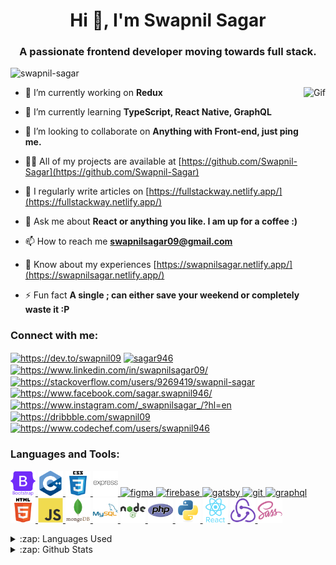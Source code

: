 <h1 align="center">Hi 👋, I'm Swapnil Sagar</h1>
<h3 align="center">A passionate frontend developer moving towards full stack.</h3>

<p align="left"> <img src="https://komarev.com/ghpvc/?username=swapnil-sagar&label=Profile%20views&color=0e75b6&style=flat" alt="swapnil-sagar" /> </p>

<img alt="Gif" height="250px" align="right" src="https://thumbs.gfycat.com/DifficultLimpingBubblefish-small.gif">

- 🔭 I’m currently working on **Redux**

- 🌱 I’m currently learning **TypeScript, React Native, GraphQL**

- 👯 I’m looking to collaborate on **Anything with Front-end, just ping me.**

- 👨‍💻 All of my projects are available at [https://github.com/Swapnil-Sagar](https://github.com/Swapnil-Sagar)

- 📝 I regularly write articles on [https://fullstackway.netlify.app/](https://fullstackway.netlify.app/)

- 💬 Ask me about **React or anything you like. I am up for a coffee :)**

- 📫 How to reach me **swapnilsagar09@gmail.com**

- 📄 Know about my experiences [https://swapnilsagar.netlify.app/](https://swapnilsagar.netlify.app/)

- ⚡ Fun fact **A single ; can either save your weekend or completely waste it :P**

<h3 align="left">Connect with me:</h3>
<p align="left">
<a href="https://dev.to/https://dev.to/swapnil09" target="blank"><img align="center" src="https://cdn.jsdelivr.net/npm/simple-icons@3.0.1/icons/dev-dot-to.svg" alt="https://dev.to/swapnil09" height="30" width="40" /></a>
<a href="https://twitter.com/sagar946" target="blank"><img align="center" src="https://cdn.jsdelivr.net/npm/simple-icons@3.0.1/icons/twitter.svg" alt="sagar946" height="30" width="40" /></a>
<a href="https://linkedin.com/in/https://www.linkedin.com/in/swapnilsagar09/" target="blank"><img align="center" src="https://cdn.jsdelivr.net/npm/simple-icons@3.0.1/icons/linkedin.svg" alt="https://www.linkedin.com/in/swapnilsagar09/" height="30" width="40" /></a>
<a href="https://stackoverflow.com/users/https://stackoverflow.com/users/9269419/swapnil-sagar" target="blank"><img align="center" src="https://cdn.jsdelivr.net/npm/simple-icons@3.0.1/icons/stackoverflow.svg" alt="https://stackoverflow.com/users/9269419/swapnil-sagar" height="30" width="40" /></a>
<a href="https://fb.com/https://www.facebook.com/sagar.swapnil946/" target="blank"><img align="center" src="https://cdn.jsdelivr.net/npm/simple-icons@3.0.1/icons/facebook.svg" alt="https://www.facebook.com/sagar.swapnil946/" height="30" width="40" /></a>
<a href="https://instagram.com/https://www.instagram.com/_swapnilsagar_/?hl=en" target="blank"><img align="center" src="https://cdn.jsdelivr.net/npm/simple-icons@3.0.1/icons/instagram.svg" alt="https://www.instagram.com/_swapnilsagar_/?hl=en" height="30" width="40" /></a>
<a href="https://dribbble.com/https://dribbble.com/swapnil09" target="blank"><img align="center" src="https://cdn.jsdelivr.net/npm/simple-icons@3.0.1/icons/dribbble.svg" alt="https://dribbble.com/swapnil09" height="30" width="40" /></a>
<a href="https://www.codechef.com/users/https://www.codechef.com/users/swapnil946" target="blank"><img align="center" src="https://cdn.jsdelivr.net/npm/simple-icons@3.1.0/icons/codechef.svg" alt="https://www.codechef.com/users/swapnil946" height="30" width="40" /></a>
</p>

<h3 align="left">Languages and Tools:</h3>
<p align="left"> <a href="https://getbootstrap.com" target="_blank"> <img src="https://raw.githubusercontent.com/devicons/devicon/master/icons/bootstrap/bootstrap-plain-wordmark.svg" alt="bootstrap" width="40" height="40"/> </a> <a href="https://www.w3schools.com/cpp/" target="_blank"> <img src="https://raw.githubusercontent.com/devicons/devicon/master/icons/cplusplus/cplusplus-original.svg" alt="cplusplus" width="40" height="40"/> </a> <a href="https://www.w3schools.com/css/" target="_blank"> <img src="https://raw.githubusercontent.com/devicons/devicon/master/icons/css3/css3-original-wordmark.svg" alt="css3" width="40" height="40"/> </a> <a href="https://expressjs.com" target="_blank"> <img src="https://raw.githubusercontent.com/devicons/devicon/master/icons/express/express-original-wordmark.svg" alt="express" width="40" height="40"/> </a> <a href="https://www.figma.com/" target="_blank"> <img src="https://www.vectorlogo.zone/logos/figma/figma-icon.svg" alt="figma" width="40" height="40"/> </a> <a href="https://firebase.google.com/" target="_blank"> <img src="https://www.vectorlogo.zone/logos/firebase/firebase-icon.svg" alt="firebase" width="40" height="40"/> </a> <a href="https://www.gatsbyjs.com/" target="_blank"> <img src="https://www.vectorlogo.zone/logos/gatsbyjs/gatsbyjs-icon.svg" alt="gatsby" width="40" height="40"/> </a> <a href="https://git-scm.com/" target="_blank"> <img src="https://www.vectorlogo.zone/logos/git-scm/git-scm-icon.svg" alt="git" width="40" height="40"/> </a> <a href="https://graphql.org" target="_blank"> <img src="https://www.vectorlogo.zone/logos/graphql/graphql-icon.svg" alt="graphql" width="40" height="40"/> </a> <a href="https://www.w3.org/html/" target="_blank"> <img src="https://raw.githubusercontent.com/devicons/devicon/master/icons/html5/html5-original-wordmark.svg" alt="html5" width="40" height="40"/> </a> <a href="https://developer.mozilla.org/en-US/docs/Web/JavaScript" target="_blank"> <img src="https://raw.githubusercontent.com/devicons/devicon/master/icons/javascript/javascript-original.svg" alt="javascript" width="40" height="40"/> </a> <a href="https://www.mongodb.com/" target="_blank"> <img src="https://raw.githubusercontent.com/devicons/devicon/master/icons/mongodb/mongodb-original-wordmark.svg" alt="mongodb" width="40" height="40"/> </a> <a href="https://www.mysql.com/" target="_blank"> <img src="https://raw.githubusercontent.com/devicons/devicon/master/icons/mysql/mysql-original-wordmark.svg" alt="mysql" width="40" height="40"/> </a> <a href="https://nodejs.org" target="_blank"> <img src="https://raw.githubusercontent.com/devicons/devicon/master/icons/nodejs/nodejs-original-wordmark.svg" alt="nodejs" width="40" height="40"/> </a> <a href="https://www.php.net" target="_blank"> <img src="https://raw.githubusercontent.com/devicons/devicon/master/icons/php/php-original.svg" alt="php" width="40" height="40"/> </a> <a href="https://www.python.org" target="_blank"> <img src="https://raw.githubusercontent.com/devicons/devicon/master/icons/python/python-original.svg" alt="python" width="40" height="40"/> </a> <a href="https://reactjs.org/" target="_blank"> <img src="https://raw.githubusercontent.com/devicons/devicon/master/icons/react/react-original-wordmark.svg" alt="react" width="40" height="40"/> </a> <a href="https://redux.js.org" target="_blank"> <img src="https://raw.githubusercontent.com/devicons/devicon/master/icons/redux/redux-original.svg" alt="redux" width="40" height="40"/> </a> <a href="https://sass-lang.com" target="_blank"> <img src="https://raw.githubusercontent.com/devicons/devicon/master/icons/sass/sass-original.svg" alt="sass" width="40" height="40"/> </a> </p>


<details>
  <summary>:zap: Languages Used</summary>
  <img align="centre" src="https://github-readme-stats.vercel.app/api/top-langs?username=swapnil-sagar&show_icons=true&locale=en&layout=compact" alt="swapnil-sagar" />
</details>

<details>
  <summary>:zap: Github Stats</summary>
  <img align="center" src="https://github-readme-stats.vercel.app/api?username=swapnil-sagar&show_icons=true&locale=en" alt="swapnil-sagar" />
</details>


